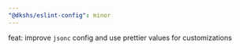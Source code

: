 ```yaml
---
"@dkshs/eslint-config": minor
---
```


feat: improve `jsonc` config and use prettier values for customizations
